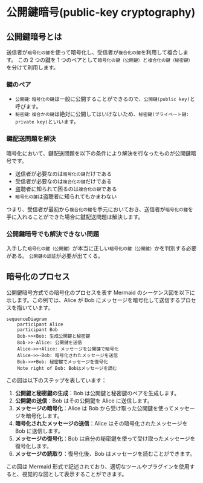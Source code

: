 # 公開鍵暗号(public-key cryptography)

## 公開鍵暗号とは

送信者が`暗号化の鍵`を使って暗号化し、受信者が`複合化の鍵`を利用して複合します。
この 2 つの鍵を 1 つのペアとして`暗号化の鍵（公開鍵）`と`複合化の鍵（秘密鍵）`を分けて利用します。

### 鍵のペア

- `公開鍵`: `暗号化の鍵`は一般に公開することができるので、`公開鍵(public key)`と呼びます。
- `秘密鍵`: `複合かの鍵`は絶対に公開してはいけないため、`秘密鍵(プライベート鍵: private key)`といいます。

### 鍵配送問題を解決

暗号化において、鍵配送問題を以下の条件により解決を行なったものが公開鍵暗号です。

- 送信者が必要なのは`暗号化の鍵`だけである
- 受信者が必要なのは`複合化の鍵`だけである
- 盗聴者に知られて困るのは`複合化の鍵`である
- `暗号化の鍵`は盗聴者に知られてもかまわない

つまり、受信者が最初から`複合化の鍵`を手元においておき、送信者が`暗号化の鍵`を手に入れることができた場合に鍵配送問題は解決します。

### 公開鍵暗号でも解決できない問題

入手した`暗号化の鍵（公開鍵）`が本当に正しい`暗号化の鍵（公開鍵）`かを判別する必要がある。
`公開鍵の認証`が必要が出てくる。

## 暗号化のプロセス

公開鍵暗号方式での暗号化のプロセスを表す Mermaid のシーケンス図を以下に示します。この例では、Alice が Bob にメッセージを暗号化して送信するプロセスを描いています。

```mermaid
sequenceDiagram
    participant Alice
    participant Bob
    Bob->>+Bob: 生成公開鍵と秘密鍵
    Bob->>-Alice: 公開鍵を送信
    Alice->>+Alice: メッセージを公開鍵で暗号化
    Alice->>-Bob: 暗号化されたメッセージを送信
    Bob->>+Bob: 秘密鍵でメッセージを復号化
    Note right of Bob: Bobはメッセージを読む
```

この図は以下のステップを表しています：

1. **公開鍵と秘密鍵の生成**：Bob は公開鍵と秘密鍵のペアを生成します。
2. **公開鍵の送信**：Bob はその公開鍵を Alice に送信します。
3. **メッセージの暗号化**：Alice は Bob から受け取った公開鍵を使ってメッセージを暗号化します。
4. **暗号化されたメッセージの送信**：Alice はその暗号化されたメッセージを Bob に送信します。
5. **メッセージの復号化**：Bob は自分の秘密鍵を使って受け取ったメッセージを復号化します。
6. **メッセージの読取り**：復号化後、Bob はメッセージを読むことができます。

この図は Mermaid 形式で記述されており、適切なツールやプラグインを使用すると、視覚的な図として表示することができます。
